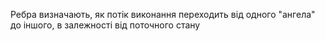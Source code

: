 Ребра визначають, як потік виконання переходить від одного "ангела" до іншого, в залежності від поточного стану